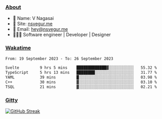 
### [About](https://nsvegur.me/)

- 👻 Name: V Nagasai
- 🔭 Site: [nsvegur.me](https://nsvegur.me/)
- 📨 Email: [hey@nsvegur.me](mailto:hey@nsvegur.me)
- 👨🏻‍💻 Software engineer | Developer | Designer

### [Wakatime](https://wakatime.com/@NSVegur)

<!--START_SECTION:waka-->

```txt
From: 19 September 2023 - To: 26 September 2023

Svelte         9 hrs 5 mins    █████████████▓░░░░░░░░░░░   55.32 %
TypeScript     5 hrs 13 mins   ████████░░░░░░░░░░░░░░░░░   31.77 %
YAML           39 mins         █░░░░░░░░░░░░░░░░░░░░░░░░   03.98 %
C++            30 mins         ▓░░░░░░░░░░░░░░░░░░░░░░░░   03.10 %
TSQL           21 mins         ▓░░░░░░░░░░░░░░░░░░░░░░░░   02.21 %
```

<!--END_SECTION:waka-->

### [Gitty](https://github.com/NSVEGUR?tab=repositories)

[![GitHub Streak](http://github-profile-summary-cards.vercel.app/api/cards/profile-details?username=NSVEGUR&theme=github_dark)]('https://github.com/NSVEGUR')

